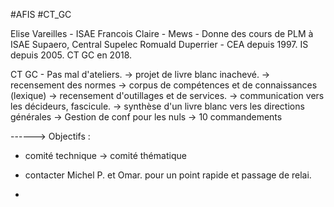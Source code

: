 
#AFIS #CT_GC


Elise Vareilles - ISAE 
Francois Claire - Mews - Donne des cours de PLM à ISAE Supaero,  Central Supelec
Romuald Duperrier - CEA depuis 1997. IS depuis 2005. CT GC en 2018.

CT GC - Pas mal d'ateliers.
-> projet de livre blanc inachevé.
-> recensement des normes
-> corpus de compétences et de connaissances (lexique)
-> recensement d'outillages et de services.
-> communication vers les décideurs, fascicule. 
-> synthèse d'un livre blanc vers les directions générales
-> Gestion de conf pour les nuls
-> 10 commandements

------> Objectifs : 

- comité technique -> comité thématique

- contacter Michel P. et Omar.  pour un point rapide et passage de relai.
- 





